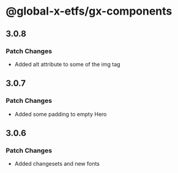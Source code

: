 # @global-x-etfs/gx-components

## 3.0.8

### Patch Changes

- Added alt attribute to some of the img tag

## 3.0.7

### Patch Changes

- Added some padding to empty Hero

## 3.0.6

### Patch Changes

- Added changesets and new fonts
